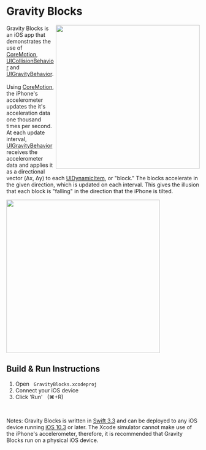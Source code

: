 <h1>Gravity Blocks</h1>
<img src="https://github.com/medenzon/GravityBlocks/blob/master/Diagrams/demo.gif" width="375px" align="right"></img>
<p>
  Gravity Blocks is an iOS app that demonstrates the use of
  <a href="https://developer.apple.com/documentation/coremotion">CoreMotion</a>,
  <a href="https://developer.apple.com/documentation/uikit/uicollisionbehavior">UICollisionBehavior</a> and
  <a href="https://developer.apple.com/documentation/uikit/uigravitybehavior">UIGravityBehavior</a>.
<br>
<br>
  Using <a href="https://developer.apple.com/documentation/coremotion">CoreMotion</a>, the iPhone's accelerometer updates the         it's acceleration data one thousand times per second. At each update interval, <a href="https://developer.apple.com/documentation/uikit/uigravitybehavior">UIGravityBehavior</a> receives the accelerometer data and applies it as a directional vector (Δx, Δy) to each <a href="https://developer.apple.com/documentation/uikit/uidynamicitem">UIDynamicItem</a>, or "block." The blocks accelerate in the given direction, which is updated on each interval. This gives the illusion that each block is "falling" in the direction that the iPhone is tilted.
</p>
<img src="https://github.com/medenzon/GravityBlocks/blob/master/Diagrams/accelerometer.png" width="400px">
<br>
<h2>Build & Run Instructions</h2>
  <ol>
    <li>Open &nbsp; <code>GravityBlocks.xcodeproj</code></li>
    <li>Connect your iOS device</li>
    <li>Click 'Run' &nbsp; (⌘+R)</li>
  </ol>
<br>
<p>
  Notes: Gravity Blocks is written in <a href="https://swift.org">Swift 3.3</a> and can be deployed to any iOS device running <a href="https://en.wikipedia.org/wiki/IOS_10">iOS 10.3</a> or later. The Xcode simulator cannot make use of the iPhone's accelerometer, therefore, it is recommended that Gravity Blocks run on a physical iOS device.
</p>
